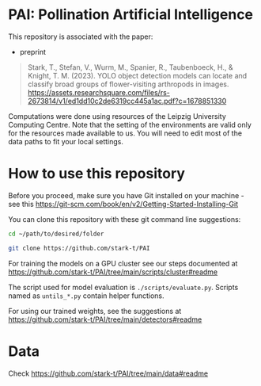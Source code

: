 # PAI: Pollination Artificial Intelligence

This repository is associated with the paper:

- preprint
> Stark, T., Stefan, V., Wurm, M., Spanier, R., Taubenboeck, H., & Knight, T. M. (2023). YOLO object detection models can locate and classify broad groups of flower-visiting arthropods in images. https://assets.researchsquare.com/files/rs-2673814/v1/ed1dd10c2de6319cc445a1ac.pdf?c=1678851330

Computations were done using resources of the Leipzig University Computing Centre. Note that the setting of the environments are valid only for the resources made available to us. You will need to edit most of the data paths to fit your local settings.
# How to use this repository

Before you proceed, make sure you have Git installed on your machine - see this https://git-scm.com/book/en/v2/Getting-Started-Installing-Git

You can clone this repository with these git command line suggestions:
```sh
cd ~/path/to/desired/folder

git clone https://github.com/stark-t/PAI
```

For training the models on a GPU cluster see our steps documented at https://github.com/stark-t/PAI/tree/main/scripts/cluster#readme

The script used for model evaluation is `./scripts/evaluate.py`. Scripts named as `untils_*.py` contain helper functions.

For using our trained weights, see the suggestions at https://github.com/stark-t/PAI/tree/main/detectors#readme

# Data

Check https://github.com/stark-t/PAI/tree/main/data#readme